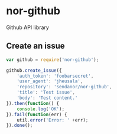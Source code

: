 nor-github
==========

Github API library

Create an issue
---------------

```javascript
var github = require('nor-github');

github.create_issue({
	'auth_token': 'foobarsecret',
	'user_agent': 'jheusala',
	'repository': 'sendanor/nor-github',
	'title': 'Test issue',
	'body': 'Test content.'
}).then(function() {
	console.log('OK');
}).fail(function(err) {
	util.error('Error: ' +err);
}).done();
```
